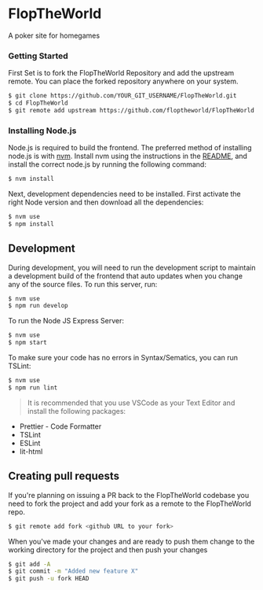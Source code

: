 # FlopTheWorld

A poker site for homegames

### Getting Started

First Set is to fork the FlopTheWorld Repository and add the upstream remote. You can place the forked repository anywhere on your system.

```bash
$ git clone https://github.com/YOUR_GIT_USERNAME/FlopTheWorld.git
$ cd FlopTheWorld
$ git remote add upstream https://github.com/floptheworld/FlopTheWorld.git
```

### Installing Node.js

Node.js is required to build the frontend. The preferred method of installing node.js is with [nvm](https://github.com/creationix/nvm). Install nvm using the instructions in the [README](https://github.com/creationix/nvm#install-script), and install the correct node.js by running the following command:

```bash
$ nvm install
```

Next, development dependencies need to be installed. First activate the right Node version and then download all the dependencies:

```bash
$ nvm use
$ npm install
```

## Development

During development, you will need to run the development script to maintain a development build of the frontend that auto updates when you change any of the source files. To run this server, run:

```bash
$ nvm use
$ npm run develop
```

To run the Node JS Express Server:

```bash
$ nvm use
$ npm start
```

To make sure your code has no errors in Syntax/Sematics, you can run TSLint:

```bash
$ nvm use
$ npm run lint
```

> It is recommended that you use VSCode as your Text Editor and install the following packages:

- Prettier - Code Formatter
- TSLint
- ESLint
- lit-html

## Creating pull requests

If you're planning on issuing a PR back to the FlopTheWorld codebase you need to fork the project and add your fork as a remote to the FlopTheWorld repo.

```bash
$ git remote add fork <github URL to your fork>
```

When you've made your changes and are ready to push them change to the working directory for the project and then push your changes

```bash
$ git add -A
$ git commit -m "Added new feature X"
$ git push -u fork HEAD
```
